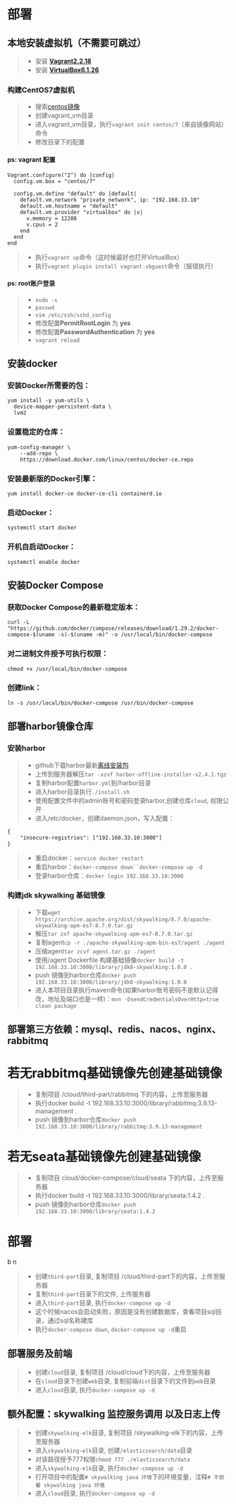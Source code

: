 # 部署

## 本地安装虚拟机（不需要可跳过）

> - 安装 **[Vagrant2.2.18](https://www.vagrantup.com/downloads)**
> - 安装 **[VirtualBox6.1.26](https://www.virtualbox.org/wiki/Downloads)**

### 构建CentOS7虚拟机

> - 搜索[centos镜像](https://app.vagrantup.com/boxes/search)
> - 创建vagrant_vm目录
> - 进入vagrant_vm目录，执行`vagrant init centos/7`（来自镜像网站）命令
> - 修改目录下的配置

#### ps: vagrant 配置

```
Vagrant.configure("2") do |config|
  config.vm.box = "centos/7"

  config.vm.define "default" do |default|
    default.vm.network "private_network", ip: "192.168.33.10"
    default.vm.hostname = "default"
    default.vm.provider "virtualbox" do |v|
      v.memory = 12288
      v.cpus = 2
    end
  end
end
```

> - 执行`vagrant up`命令（这时候最好也打开VirtualBox）
> - 执行`vagrant plugin install vagrant-vbguest`命令（报错执行）

#### ps: root账户登录

> - `sudo -s`
> - `passwd`
> - `vim /etc/ssh/sshd_config`
> - 修改配置**PermitRootLogin** 为 **yes**
> - 修改配置**PasswordAuthentication** 为 **yes**
> - `vagrant reload`

## 安装docker

### 安装Docker所需要的包：

```
yum install -y yum-utils \
  device-mapper-persistent-data \
  lvm2
```

### 设置稳定的仓库：

```
yum-config-manager \
    --add-repo \
    https://download.docker.com/linux/centos/docker-ce.repo
```

### 安装最新版的Docker引擎：

```
yum install docker-ce docker-ce-cli containerd.io
```

### 启动Docker：

```
systemctl start docker
```

### 开机自启动Docker：

```
systemctl enable docker
```

## 安装Docker Compose

### 获取Docker Compose的最新稳定版本：

```
curl -L "https://github.com/docker/compose/releases/download/1.29.2/docker-compose-$(uname -s)-$(uname -m)" -o /usr/local/bin/docker-compose
```

### 对二进制文件授予可执行权限：

```
chmod +x /usr/local/bin/docker-compose
```

### 创建link：

```
ln -s /usr/local/bin/docker-compose /usr/bin/docker-compose
```

## 部署harbor镜像仓库

### 安装harbor

> - github下载harbor最新[离线安装包](https://github.com/goharbor/harbor/releases)
> - 上传到服务器解压`tar -xzvf harbor-offline-installer-v2.4.1.tgz`
> - 复制harbor配置`harbor.yml`到/harbor目录
> - 进入harbor目录执行`./install.sh`
> - 使用配置文件中的admin账号和密码登录harbor,创建仓库`cloud`, 权限公开
> - 进入/etc/docker，创建daemon.json，写入配置：

```
{
    "insecure-registries": ["192.168.33.10:3000"]
}
```

> - 重启docker：`service docker restart`
> - 重启harbor：`docker-compose down``docker-compose up -d`
> - 登录harbor仓库：`docker login 192.168.33.10:3000`

### 构建jdk skywalking 基础镜像

> - 下载`wget https://archive.apache.org/dist/skywalking/8.7.0/apache-skywalking-apm-es7-8.7.0.tar.gz`
> - 解压`tar zxf apache-skywalking-apm-es7-8.7.0.tar.gz`
> - 复制agent`cp -r ./apache-skywalking-apm-bin-es7/agent ./agent`
> - 压缩agent`tar zcvf agent.tar.gz ./agent`
> - 使用/agent Dockerfile 构建基础镜像`docker build -t 192.168.33.10:3000/library/jdk8-skywalking:1.0.0 .`
> - push 镜像到harbor仓库`docker push 192.168.33.10:3000/library/jdk8-skywalking:1.0.0`
> - 进入本项目目录执行maven命令(如果harbor账号密码不是默认记得改，地址及端口也是一样)：`mvn -DsendCredentialsOverHttp=true clean package`

## 部署第三方依赖：mysql、redis、nacos、nginx、rabbitmq

# 若无rabbitmq基础镜像先创建基础镜像

> - 复制项目 /cloud/third-part/rabbitmq 下的内容，上传至服务器
> - 执行docker build -t 192.168.33.10:3000/library/rabbitmq:3.9.13-management .
> - push 镜像到harbor仓库`docker push 192.168.33.10:3000/library/rabbitmq:3.9.13-management`

# 若无seata基础镜像先创建基础镜像

> - 复制项目 cloud/docker-compose/cloud/seata 下的内容，上传至服务器
> - 执行docker build -t 192.168.33.10:3000/library/seata:1.4.2 .
> - push 镜像到harbor仓库`docker push 192.168.33.10:3000/library/seata:1.4.2`

# 部署

b n
> - 创建`third-part`目录, 复制项目 /cloud/third-part下的内容，上传至服务器
> - 复制`third-part`目录下的文件, 上传服务器
> - 进入`third-part`目录, 执行`docker-compose up -d`
> - 这个时候nacos会启动失败，原因是没有创建数据库，查看项目sql目录，通过sql名称建库
> - 执行`docker-compose down`, `docker-compose up -d`重启

## 部署服务及前端

> - 创建`cloud`目录, 复制项目 /cloud/cloud下的内容，上传至服务器
> - 在`cloud`目录下创建`web`目录, 复制前端`dist`目录下的文件到`web`目录
> - 进入`cloud`目录, 执行`docker-compose up -d`

## 额外配置：skywalking 监控服务调用 以及日志上传

> - 创建`skywalking-elk`目录, 复制项目 /skywalking-elk下的内容，上传至服务器
> - 进入`skywalking-elk`目录, 创建`/elasticsearch/data`目录
> - 对该路径授予777权限`chmod 777 ./elasticsearch/data`
> - 进入`skywalking-elk`目录, 执行`docker-compose up -d`
> - 打开项目中的配置`# skywalking java 环境`下的环境变量，注释`# 不部署 skywalking java 环境`
> - 进入`cloud`目录, 执行`docker-compose up -d`

